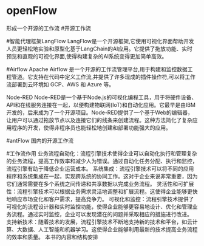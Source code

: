 # openFlow
  形成一个开源的工作流
#开源工作流

#智能代理框架LangFlow
LangFlow是一个开源框架,它使用可视化界面帮助开发人员更轻松地实验和原型化基于LangChain的AI应用。它提供了拖放功能、实时预览和直观的可视化界面,使得构建复杂的AI系统变得更加简单高效。

#Airflow
Apache Airflow 是一个开源的工作流管理平台,用于构建和监控数据工程管道。它支持在代码中定义工作流,并提供了许多现成的插件操作符,可以将工作流部署到云环境如 GCP、AWS 和 Azure 等。

Node-RED
Node-RED是一个基于Node.js的可视化编程工具，用于将硬件设备、API和在线服务连接在一起，以便构建物联网(IoT)和自动化应用。它最早是由IBM开发的，后来成为了一个开源项目。Node-RED提供了一个基于Web的编辑器，让用户可以通过拖放节点以及连接它们的线条来创建流程。这种方法简化了复杂应用程序的开发，使得非程序员也能轻松地创建和部署功能强大的应用。

#antFlow
  国内的开源工作流
  
#工作流作用
业务流程自动化：流程引擎技术使得企业可以自动化执行和管理复杂的业务流程，提高工作效率和减少人为错误。通过自动化任务分配、执行和监控，流程引擎有助于降低企业运营成本。
系统集成：流程引擎技术可以将不同的应用程序和系统集成在一起，实现跨系统的协同工作。这对于企业来说非常重要，因为它们通常需要在多个系统之间传递和共享数据以完成业务流程。
灵活性和可扩展性：流程引擎技术可以根据业务需求灵活地调整和扩展流程。这使得企业能够更快地响应市场变化和客户需求，提高竞争力。
可视化和监控：流程引擎技术提供了可视化的流程设计器和实时监控功能，使得企业能够更容易地设计、优化和管理业务流程。通过实时监控，企业可以发现潜在的问题并采取相应的措施进行改进。
支持新技术：随着技术的发展，流程引擎技术不断地支持新的技术和平台，如云计算、大数据、人工智能和机器学习。这使得企业能够利用最新的技术提高业务流程的效率和质量。
本书的内容和结构安排
